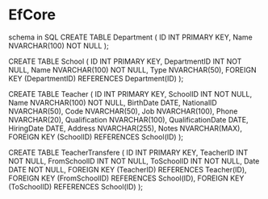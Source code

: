 # EfCore
schema in SQL 
CREATE TABLE Department (
    ID INT PRIMARY KEY,
    Name NVARCHAR(100) NOT NULL
);

CREATE TABLE School (
    ID INT PRIMARY KEY,
    DepartmentID INT NOT NULL,
    Name NVARCHAR(100) NOT NULL,
    Type NVARCHAR(50),
    FOREIGN KEY (DepartmentID) REFERENCES Department(ID)
);

CREATE TABLE Teacher (
    ID INT PRIMARY KEY,
    SchoolID INT NOT NULL,
    Name NVARCHAR(100) NOT NULL,
    BirthDate DATE,
    NationalID NVARCHAR(50),
    Code NVARCHAR(50),
    Job NVARCHAR(100),
    Phone NVARCHAR(20),
    Qualification NVARCHAR(100),
    QualificationDate DATE,
    HiringDate DATE,
    Address NVARCHAR(255),
    Notes NVARCHAR(MAX),
    FOREIGN KEY (SchoolID) REFERENCES School(ID)
);

CREATE TABLE TeacherTransfere (
    ID INT PRIMARY KEY,
    TeacherID INT NOT NULL,
    FromSchoolID INT NOT NULL,
    ToSchoolID INT NOT NULL,
    Date DATE NOT NULL,
    FOREIGN KEY (TeacherID) REFERENCES Teacher(ID),
    FOREIGN KEY (FromSchoolID) REFERENCES School(ID),
    FOREIGN KEY (ToSchoolID) REFERENCES School(ID)
);
